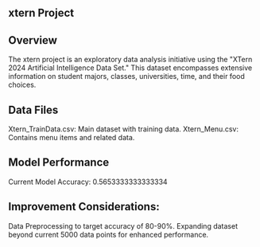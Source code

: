 ## xtern Project


## Overview
The xtern project is an exploratory data analysis initiative using the "XTern 2024 Artificial Intelligence Data Set." This dataset encompasses extensive information on student majors, classes, universities, time, and their food choices.


## Data Files
Xtern_TrainData.csv: Main dataset with training data.
Xtern_Menu.csv: Contains menu items and related data.

## Model Performance
Current Model Accuracy: 0.5653333333333334

## Improvement Considerations:
Data Preprocessing to target accuracy of 80-90%.
Expanding dataset beyond current 5000 data points for enhanced performance.
